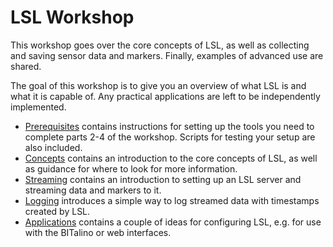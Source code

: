 # LSL Workshop

This workshop goes over the core concepts of LSL, as well as collecting and saving sensor data and markers. Finally, examples of advanced use are shared.

The goal of this workshop is to give you an overview of what LSL is and what it is capable of. Any practical applications are left to be independently implemented.

- [Prerequisites](./00_prerequisites.ipynb) contains instructions for setting up the tools you need to complete parts 2-4 of the workshop. Scripts for testing your setup are also included.
- [Concepts](./01_intro.ipynb) contains an introduction to the core concepts of LSL, as well as guidance for where to look for more information.
- [Streaming]() contains an introduction to setting up an LSL server and streaming data and markers to it.
- [Logging]() introduces a simple way to log streamed data with timestamps created by LSL.
- [Applications]() contains a couple of ideas for configuring LSL, e.g. for use with the BITalino or web interfaces.
